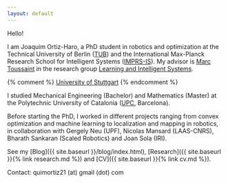 ```yaml
---
layout: default
---
```


<!-- <div style="text-align: center"> -->
<!-- <img src="{{ site.baseurl }}/images/IMG_0819.JPG"  alt="drawing" width="20%"/> -->
<!-- </div> -->

Hello!

I am Joaquim Ortiz-Haro, a PhD student in robotics and optimization at the Technical University of Berlin ([TUB](https://www.tu.berlin/)) and the International Max-Planck Research School for Intelligent Systems ([IMPRS-IS](https://imprs.is.mpg.de/)). My advisor is [Marc Toussaint](https://www.user.tu-berlin.de/mtoussai/index.html) in the research group [Learning and Intelligent Systems](https://argmin.lis.tu-berlin.de/).

{% comment %} [University of Stuttgart](https://www.uni-stuttgart.de/en/) {% endcomment %}

I studied Mechanical Engineering (Bachelor) and Mathematics (Master) at the Polytechnic University of Catalonia ([UPC](https://www.upc.edu/en?set_language=en), Barcelona). 

Before starting the PhD, I worked in different projects ranging from convex optimization and machine learning to localization and mapping in robotics, in collaboration with Gergely Neu (UPF), Nicolas Mansard (LAAS-CNRS), Bharath Sankaran (Scaled Robotics) and Joan Sola (IRI). 

<!-- <div style="text-align: center;"> -->
<!-- <img src="{{site.url}}/images/20210103_170909.jpeg" style="width: 40%;"> -->
<!-- </div> -->



See my [Blog]({{ site.baseurl }}/blog/index.html), [Research]({{ site.baseurl }}{% link research.md %}) and [CV]({{ site.baseurl }}{% link cv.md %}).

Contact: quimortiz21 (at) gmail (dot) com




